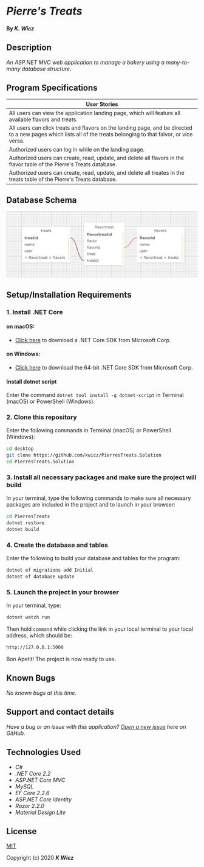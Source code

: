 # _Pierre's Treats_

#### By _**K. Wicz**_


## Description

_An ASP.NET MVC web application to manage a bakery using a many-to-many database structure._

## Program Specifications

| User Stories |
| ------------- |
| All users can view the application landing page, which will feature all available flavors and treats. |
| All users can click treats and flavors on the landing page, and be directed to a new pages which lists all of the treats belonging to that falvor, or vice versa. |
| Authorized users can log in while on the landing page. |
| Authorized users can create, read, update, and delete all flavors in the flavor table of the Pierre's Treats database. |
| Authorized users can create, read, update, and delete all treates in the treats table of the Pierre's Treats database. |

## Database Schema

![Schema Preview](/PierresTreats/wwwroot/img/db-schema.png)

## Setup/Installation Requirements

### 1.  Install .NET Core

#### on macOS:
* [Click here](https://dotnet.microsoft.com/download/thank-you/dotnet-sdk-2.2.106-macos-x64-installer) to download a .NET Core SDK from Microsoft Corp.

#### on Windows:
* [Click here](https://dotnet.microsoft.com/download/thank-you/dotnet-sdk-2.2.203-windows-x64-installer) to download the 64-bit .NET Core SDK from Microsoft Corp.

#### Install dotnet script
Enter the command ``dotnet tool install -g dotnet-script`` in Terminal (macOS) or PowerShell (Windows).

### 2. Clone this repository

Enter the following commands in Terminal (macOS) or PowerShell (Windows):
```sh
cd desktop
git clone https://github.com/kwicz/PierresTreats.Solution
cd PierresTreats.Solution
```
### 3. Install all necessary packages and make sure the project will build
In your terminal, type the following commands to make sure all necessary packages are included in the project and to launch in your browser:
```sh
cd PierresTreats
dotnet restore
dotnet build
```

### 4. Create the database and tables
Enter the following to build your database and tables for the program:
```sh
dotnet ef migrations add Initial
dotnet ef database update
```

### 5. Launch the project in your browser
In your terminal, type:
```sh
dotnet watch run
```
Then hold ```command``` while clicking the link in your local terminal to your local address, which should be:
```sh
http://127.0.0.1:5000
```

Bon Apetit! The project is now ready to use.

## Known Bugs

_No known bugs at this time._

## Support and contact details

_Have a bug or an issue with this application? [Open a new issue](https://github.com/kwicz/PierresTreats.solution/issues) here on GitHub._

## Technologies Used
* _C#_
* _.NET Core 2.2_
* _ASP.NET Core MVC_
* _MySQL_
* _EF Core 2.2.6_
* _ASP.NET Core Identity_
* _Razor 2.2.0_
* _Material Design Lite_

## License

[MIT](https://choosealicense.com/licenses/mit/)

Copyright (c) 2020 **_K Wicz_**